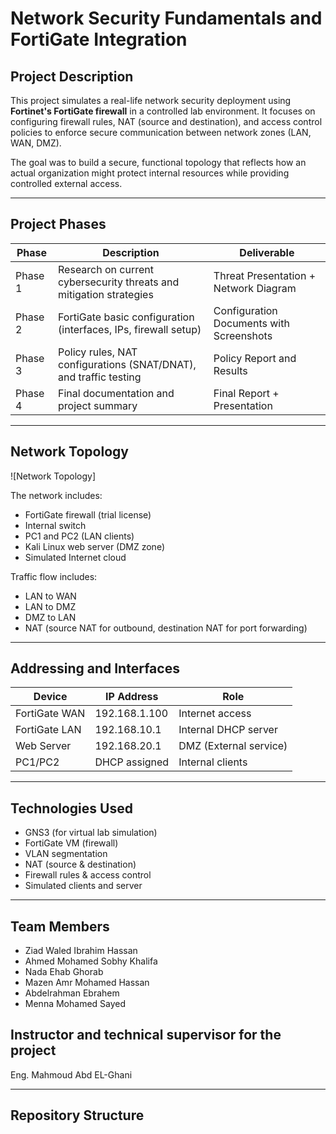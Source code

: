 # Network Security Fundamentals and FortiGate Integration

## Project Description

This project simulates a real-life network security deployment using **Fortinet's FortiGate firewall** in a controlled lab environment. It focuses on configuring firewall rules, NAT (source and destination), and access control policies to enforce secure communication between network zones (LAN, WAN, DMZ).

The goal was to build a secure, functional topology that reflects how an actual organization might protect internal resources while providing controlled external access.

---

## Project Phases

| Phase        | Description                                                            | Deliverable                             |
|--------------|------------------------------------------------------------------------|------------------------------------------|
| Phase 1      | Research on current cybersecurity threats and mitigation strategies    | Threat Presentation + Network Diagram    |
| Phase 2      | FortiGate basic configuration (interfaces, IPs, firewall setup)        | Configuration Documents with Screenshots |
| Phase 3      | Policy rules, NAT configurations (SNAT/DNAT), and traffic testing      | Policy Report and Results                |
| Phase 4      | Final documentation and project summary                                | Final Report + Presentation              |

---

## Network Topology

![Network Topology]

The network includes:
- FortiGate firewall (trial license)
- Internal switch
- PC1 and PC2 (LAN clients)
- Kali Linux web server (DMZ zone)
- Simulated Internet cloud

Traffic flow includes:
- LAN to WAN
- LAN to DMZ
- DMZ to LAN
- NAT (source NAT for outbound, destination NAT for port forwarding)

---

## Addressing and Interfaces

| Device        | IP Address      | Role           |
|---------------|------------------|----------------|
| FortiGate WAN | 192.168.1.100    | Internet access |
| FortiGate LAN | 192.168.10.1     | Internal DHCP server |
| Web Server    | 192.168.20.1     | DMZ (External service) |
| PC1/PC2       | DHCP assigned    | Internal clients |

---

## Technologies Used

- GNS3 (for virtual lab simulation)
- FortiGate VM (firewall)
- VLAN segmentation
- NAT (source & destination)
- Firewall rules & access control
- Simulated clients and server

---

## Team Members

- Ziad Waled Ibrahim Hassan
- Ahmed Mohamed Sobhy Khalifa
- Nada Ehab Ghorab
- Mazen Amr Mohamed Hassan
- Abdelrahman Ebrahem
- Menna Mohamed Sayed

## Instructor and technical supervisor for the project

Eng. Mahmoud Abd EL-Ghani

---

## Repository Structure

